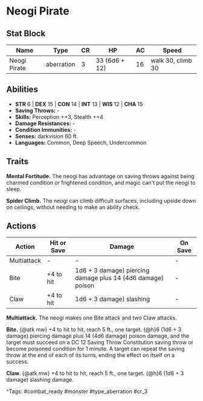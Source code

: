 # Neogi Pirate

## Stat Block

| Name | Type | CR | HP | AC | Speed |
|------|------|----|----|----|-------|
| Neogi Pirate | aberration | 3 | 33 (6d6 + 12) | 16 | walk 30, climb 30 |

## Abilities

- **STR** 6 | **DEX** 15 | **CON** 14 | **INT** 13 | **WIS** 12 | **CHA** 15
- **Saving Throws:** -  
- **Skills:** Perception ++3, Stealth ++4  
- **Damage Resistances:** -  
- **Condition Immunities:** -  
- **Senses:** darkvision 60 ft.  
- **Languages:** Common, Deep Speech, Undercommon

## Traits

**Mental Fortitude.** The neogi has advantage on saving throws against being charmed condition or frightened condition, and magic can't put the neogi to sleep.

**Spider Climb.** The neogi can climb difficult surfaces, including upside down on ceilings, without needing to make an ability check.


## Actions

| Action | Hit or Save | Damage | On Save |
|--------|--------------|--------|----------|
| Multiattack | - | - | - |
| Bite | +4 to hit | 1d6 + 3 damage) piercing damage plus 14 (4d6 damage) poison | - |
| Claw | +4 to hit | 1d6 + 3 damage) slashing | - |

**Multiattack.** The neogi makes one Bite attack and two Claw attacks.

**Bite.** {@atk mw} +4 to hit to hit, reach 5 ft., one target. {@h}6 (1d6 + 3 damage) piercing damage plus 14 (4d6 damage) poison damage, and the target must succeed on a DC 12 Saving Throw Constitution saving throw or become poisoned condition for 1 minute. A target can repeat the saving throw at the end of each of its turns, ending the effect on itself on a success.

**Claw.** {@atk mw} +4 to hit to hit, reach 5 ft., one target. {@h}6 (1d6 + 3 damage) slashing damage.


^Tags: #combat_ready #monster #type_aberration #cr_3